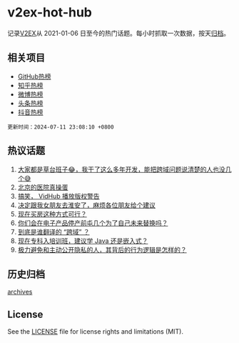 # v2ex-hot-hub

 记录[V2EX](https://www.v2ex.com/)从 2021-01-06 日至今的热门话题。每小时抓取一次数据，按天[归档](archives)。
 
 ## 相关项目

- [GitHub热榜](https://github.com/lonnyzhang423/github-hot-hub)
- [知乎热榜](https://github.com/lonnyzhang423/zhihu-hot-hub)
- [微博热榜](https://github.com/lonnyzhang423/weibo-hot-hub)
- [头条热榜](https://github.com/lonnyzhang423/toutiao-hot-hub)
- [抖音热榜](https://github.com/lonnyzhang423/douyin-hot-hub)


 `更新时间：2024-07-11 23:08:10 +0800`

## 热议话题

1. [大家都是草台班子😂，我干了这么多年开发，能把跨域问题说清楚的人也没几个😅](https://www.v2ex.com/t/1056504)
1. [北京的医院真操蛋](https://www.v2ex.com/t/1056474)
1. [搞笑， VidHub 播放版权警告](https://www.v2ex.com/t/1056612)
1. [决定跟我女朋友去淮安了，麻烦各位朋友给个建议](https://www.v2ex.com/t/1056527)
1. [现在买房这种方式可行？](https://www.v2ex.com/t/1056564)
1. [你们会在电子产品停产前屯几个为了自己未来替换吗？](https://www.v2ex.com/t/1056447)
1. [到底是谁翻译的 “跨域” ？](https://www.v2ex.com/t/1056556)
1. [现在专科入培训班，建议学 Java 还是嵌入式？](https://www.v2ex.com/t/1056403)
1. [极力避免和主动公开隐私的人，其背后的行为逻辑是怎样的？](https://www.v2ex.com/t/1056445)

## 历史归档

[archives](archives)

## License

See the [LICENSE](LICENSE) file for license rights and limitations (MIT).
